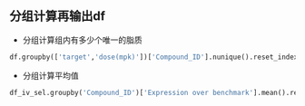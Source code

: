 ## 分组计算再输出df
* 分组计算组内有多少个唯一的脂质
```py
df.groupby(['target','dose(mpk)'])['Compound_ID'].nunique().reset_index(name= "lipid_count")
```

* 分组计算平均值
```py
df_iv_sel.groupby('Compound_ID')['Expression over benchmark'].mean().reset_index(name = 'Expression over benchmark(mean)')

```

